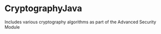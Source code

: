 # CryptographyJava
Includes various cryptography algorithms as part of the Advanced Security Module 

